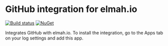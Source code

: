 # GitHub integration for elmah.io

[![Build status](https://ci.appveyor.com/api/projects/status/9do7so715kd09ikn?svg=true)](https://ci.appveyor.com/project/ThomasArdal/elmah-io-apps-github)
[![NuGet](https://img.shields.io/nuget/vpre/elmah.io.apps.github.svg)](https://www.nuget.org/packages/elmah.io.apps.github)

Integrates GitHub with elmah.io. To install the integration, go to the Apps tab on your log settings and add this app.

